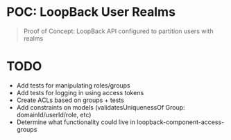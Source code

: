 # POC: LoopBack User Realms

> Proof of Concept: LoopBack API configured to partition users with realms

# TODO

- Add tests for manipulating roles/groups
- Add tests for logging in using access tokens
- Create ACLs based on groups + tests
- Add constraints on models (validatesUniquenessOf Group: domainId/userId/role, etc)
- Determine what functionality could live in loopback-component-access-groups
